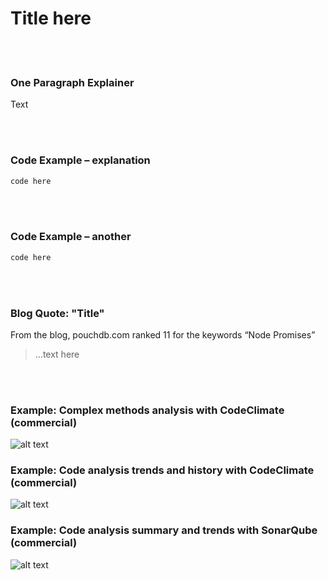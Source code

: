 # Title here

<br/><br/>

### One Paragraph Explainer

Text

<br/><br/>

### Code Example – explanation

```javascript
code here
```

<br/><br/>

### Code Example – another

```javascript
code here
```

<br/><br/>

### Blog Quote: "Title"

 From the blog, pouchdb.com ranked 11 for the keywords “Node Promises”

 > …text here

<br/><br/>

 ### Example: Complex methods analysis with CodeClimate (commercial)

![alt text](https://github.com/i0natan/nodebestpractices/blob/master/assets/images/codeanalysis-climate-complex-methods.PNG "Complex methods analysis")

### Example: Code analysis trends and history with CodeClimate (commercial)

![alt text](https://github.com/i0natan/nodebestpractices/blob/master/assets/images/codeanalysis-climate-history.PNG "Code analysis history")

### Example: Code analysis summary and trends with SonarQube (commercial)

![alt text](https://github.com/i0natan/nodebestpractices/blob/master/assets/images/codeanalysis-sonarqube-dashboard.PNG "Code analysis history")


<br/><br/>
